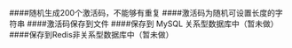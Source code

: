 ####随机生成200个激活码，不能够有重复
####激活码为随机可设置长度的字符串
####激活码保存到文件
####保存到 MySQL 关系型数据库中（暂未做）
####保存到Redis非关系型数据库中（暂未做）